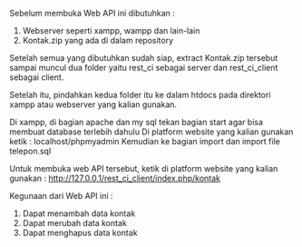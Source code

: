 Sebelum membuka Web API ini dibutuhkan :

1. Webserver seperti xampp, wampp dan lain-lain
2. Kontak.zip yang ada di dalam repository

Setelah semua yang dibutuhkan sudah siap, extract Kontak.zip tersebut 
sampai muncul dua folder yaitu rest_ci sebagai server dan rest_ci_client sebagai client.

Setelah itu, pindahkan kedua folder itu ke dalam htdocs pada direktori xampp atau webserver yang kalian gunakan.

Di xampp, di bagian apache dan my sql tekan bagian start agar bisa membuat database terlebih dahulu
Di platform website yang kalian gunakan ketik : localhost/phpmyadmin
Kemudian ke bagian import dan import file telepon.sql


Untuk membuka web API tersebut, ketik di platform website yang kalian gunakan :
http://127.0.0.1/rest_ci_client/index.php/kontak

Kegunaan dari Web API ini :

1. Dapat menambah data kontak
2. Dapat merubah data kontak
3. Dapat menghapus data kontak
